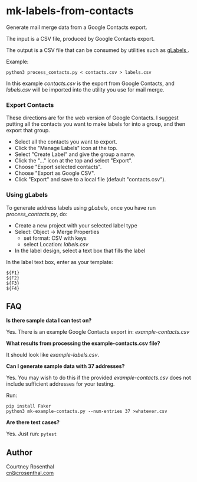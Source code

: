 # mk-labels-from-contacts

Generate mail merge data from a Google Contacts export.

The input is a CSV file, produced by Google Contacts export.

The output is a CSV file that can be consumed by utilities such as [ gLabels 
](https://help.gnome.org/users/glabels/stable/).

Example:
```
python3 process_contacts.py < contacts.csv > labels.csv
```

In this example _contacts.csv_ is the export from Google Contacts, and 
_labels.csv_ will be imported into the utility you use for mail merge.


### Export Contacts

These directions are for the web version of Google Contacts. I suggest 
putting all the contacts you want to make labels for into a group, and then 
export that group.

  * Select all the contacts you want to export.
  * Click the "Manage Labels" icon at the top.
  * Select "Create Label" and give the group a name.
  * Click the "..." icon at the top and select "Export".
  * Choose "Export selected contacts".
  * Choose "Export as Google CSV".
  * Click "Export" and save to a local file (default "contacts.csv").

### Using gLabels

To generate address labels using _gLabels_, once you have run 
_process_contacts.py_, do:

* Create a new project with your selected label type
* Select: Object -> Merge Properties
    * set format: CSV with keys
    * select Location: _labels.csv_
* In the label design, select a text box that fills the label

In the label text box, enter as your template:
```
${F1}
${F2}
${F3}
${F4}
```


## FAQ

**Is there sample data I can test on?**

Yes. There is an example Google Contacts export in:  _example-contacts.csv_ 

**What results from processing the example-contacts.csv file?**

It should look like _example-labels.csv_.

**Can I generate sample data with 37 addresses?**

Yes. You may wish to do this if the provided _example-contacts.csv_ does not
include sufficient addresses for your testing.

Run:

    pip install Faker
    python3 mk-example-contacts.py --num-entries 37 >whatever.csv

**Are there test cases?**

Yes. Just run: ```pytest```


## Author

Courtney Rosenthal<br />
cr@crosenthal.com
